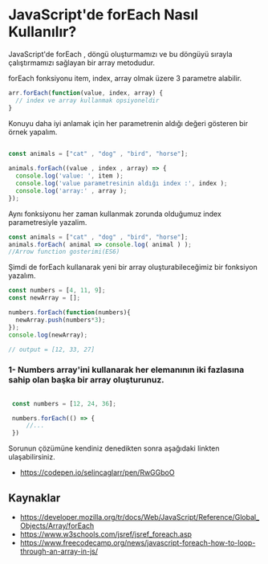 # JavaScript'de forEach Nasıl Kullanılır?

JavaScript'de forEach , döngü oluşturmamızı ve bu döngüyü sırayla çalıştırmamızı sağlayan bir array metodudur.

forEach fonksiyonu item, index, array olmak üzere 3 parametre alabilir.

```javascript
arr.forEach(function(value, index, array) {
  // index ve array kullanmak opsiyoneldir
}
```

Konuyu daha iyi anlamak için her parametrenin aldığı değeri gösteren bir örnek yapalım.

```javascript

const animals = ["cat" , "dog" , "bird", "horse"];
  
animals.forEach((value , index , array) => {
  console.log('value: ', item );
  console.log('value parametresinin aldığı index :', index );
  console.log('array:' , array );
});
```
Aynı fonksiyonu her zaman  kullanmak zorunda olduğumuz index parametresiyle  yazalim.

```javascript
const animals = ["cat" , "dog" , "bird", "horse"];
animals.forEach( animal => console.log( animal ) );
//Arrow function gosterimi(ES6)
```
Şimdi de forEach kullanarak yeni bir array oluşturabileceğimiz bir fonksiyon yazalım.

```javascript
const numbers = [4, 11, 9];
const newArray = [];

numbers.forEach(function(numbers){
  newArray.push(numbers*3);
});
console.log(newArray);

// output = [12, 33, 27]
```
 ### 1- Numbers array'ini kullanarak  her elemanının iki fazlasına sahip olan başka bir array oluşturunuz.


```javascript

 const numbers = [12, 24, 36]; 

 numbers.forEach(() => {
     //...
 })
```
Sorunun çözümüne kendiniz denedikten sonra aşağıdaki linkten ulaşabilirsiniz.
- https://codepen.io/selincaglarr/pen/RwGGboO

## Kaynaklar
- https://developer.mozilla.org/tr/docs/Web/JavaScript/Reference/Global_Objects/Array/forEach
- https://www.w3schools.com/jsref/jsref_foreach.asp
- https://www.freecodecamp.org/news/javascript-foreach-how-to-loop-through-an-array-in-js/

